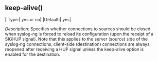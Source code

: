 ## keep-alive()

|  Type:|      yes or no|
  |Default:|   yes|

*Description:* Specifies whether connections to sources should be closed
when syslog-ng is forced to reload its configuration (upon the receipt
of a SIGHUP signal). Note that this applies to the server (source) side
of the syslog-ng connections, client-side (destination) connections are
always reopened after receiving a HUP signal unless the keep-alive
option is enabled for the destination.
